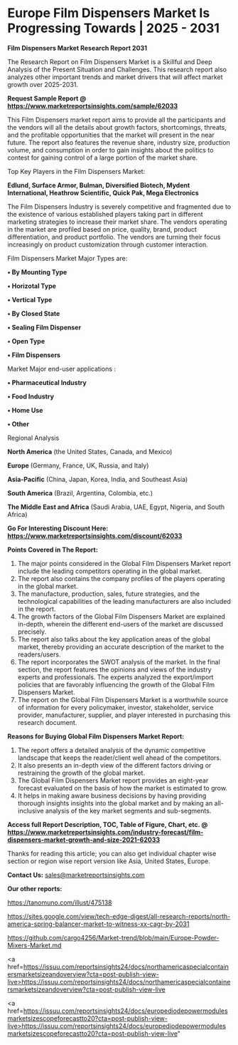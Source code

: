 # Europe Film Dispensers Market Is Progressing Towards | 2025 - 2031

<strong>Film Dispensers Market Research Report 2031</strong>

The Research Report on Film Dispensers Market is a Skillful and Deep Analysis of the Present Situation and Challenges. This research report also analyzes other important trends and market drivers that will affect market growth over 2025-2031.

<strong>Request Sample Report @ <a href=https://www.marketreportsinsights.com/sample/62033>https://www.marketreportsinsights.com/sample/62033</a></strong>

This Film Dispensers market report aims to provide all the participants and the vendors will all the details about growth factors, shortcomings, threats, and the profitable opportunities that the market will present in the near future. The report also features the revenue share, industry size, production volume, and consumption in order to gain insights about the politics to contest for gaining control of a large portion of the market share.

Top Key Players in the Film Dispensers Market:

<strong>Edlund, Surface Armor, Bulman, Diversified Biotech, Mydent International, Heathrow Scientific, Quick Pak, Mega Electronics</strong>

The Film Dispensers Industry is severely competitive and fragmented due to the existence of various established players taking part in different marketing strategies to increase their market share. The vendors operating in the market are profiled based on price, quality, brand, product differentiation, and product portfolio. The vendors are turning their focus increasingly on product customization through customer interaction.

Film Dispensers Market Major Types are:

<strong>• By Mounting Type

• Horizotal Type

• Vertical Type

• By Closed State

• Sealing Film Dispenser

• Open Type

• Film Dispensers</strong>

Market Major end-user applications :

<strong>• Pharmaceutical Industry

• Food Industry

• Home Use

• Other</strong>

Regional Analysis

</u><strong><b>North America</b></strong> (the United States, Canada, and Mexico)

<strong><b>Europe </b></strong>(Germany, France, UK, Russia, and Italy)

<strong><b>Asia-Pacific</b></strong> (China, Japan, Korea, India, and Southeast Asia)

<strong><b>South America</b></strong> (Brazil, Argentina, Colombia, etc.)

<strong><b>The Middle East and Africa</b></strong> (Saudi Arabia, UAE, Egypt, Nigeria, and South Africa)

<strong>Go For Interesting Discount Here: <a href=https://www.marketreportsinsights.com/discount/62033>https://www.marketreportsinsights.com/discount/62033</a></strong>

<strong>Points Covered in The Report:</strong>
<ol>
  <li>The major points considered in the Global Film Dispensers Market report include the leading competitors operating in the global market.</li>
  <li>The report also contains the company profiles of the players operating in the global market.</li>
  <li>The manufacture, production, sales, future strategies, and the technological capabilities of the leading manufacturers are also included in the report.</li>
  <li>The growth factors of the Global Film Dispensers Market are explained in-depth, wherein the different end-users of the market are discussed precisely.</li>
  <li>The report also talks about the key application areas of the global market, thereby providing an accurate description of the market to the readers/users.</li>
  <li>The report incorporates the SWOT analysis of the market. In the final section, the report features the opinions and views of the industry experts and professionals. The experts analyzed the export/import policies that are favorably influencing the growth of the Global Film Dispensers Market.</li>
  <li>The report on the Global Film Dispensers Market is a worthwhile source of information for every policymaker, investor, stakeholder, service provider, manufacturer, supplier, and player interested in purchasing this research document.</li>
</ol>
<strong>Reasons for Buying Global Film Dispensers Market Report:</strong>

<ol>
  <li>The report offers a detailed analysis of the dynamic competitive landscape that keeps the reader/client well ahead of the competitors.</li>
  <li>It also presents an in-depth view of the different factors driving or restraining the growth of the global market.</li>
  <li>The Global Film Dispensers Market report provides an eight-year forecast evaluated on the basis of how the market is estimated to grow.</li>
  <li>It helps in making aware business decisions by having providing thorough insights insights into the global market and by making an all-inclusive analysis of the key market segments and sub-segments.</li>
</ol>
<strong>Access full Report Description, TOC, Table of Figure, Chart, etc. @ <a href=https://www.marketreportsinsights.com/industry-forecast/film-dispensers-market-growth-and-size-2021-62033>https://www.marketreportsinsights.com/industry-forecast/film-dispensers-market-growth-and-size-2021-62033</a></strong>


Thanks for reading this article; you can also get individual chapter wise section or region wise report version like Asia, United States, Europe.

<strong>Contact Us:</strong>
sales@marketreportsinsights.com

<strong>Our other reports:</strong>

<a href=https://tanomuno.com/illust/475138>https://tanomuno.com/illust/475138</a>

<a href=https://sites.google.com/view/tech-edge-digest/all-research-reports/north-america-spring-balancer-market-to-witness-xx-cagr-by-2031>https://sites.google.com/view/tech-edge-digest/all-research-reports/north-america-spring-balancer-market-to-witness-xx-cagr-by-2031</a>

<a href=https://github.com/cargo4256/Market-trend/blob/main/Europe-Powder-Mixers-Market.md>https://github.com/cargo4256/Market-trend/blob/main/Europe-Powder-Mixers-Market.md</a>

<a href=https://issuu.com/reportsinsights24/docs/northamericaspecialcontainersmarketsizeandoverview?cta=post-publish-view-live>https://issuu.com/reportsinsights24/docs/northamericaspecialcontainersmarketsizeandoverview?cta=post-publish-view-live</a>

<a href=https://issuu.com/reportsinsights24/docs/europediodepowermodulesmarketsizescopeforecastto20?cta=post-publish-view-live>https://issuu.com/reportsinsights24/docs/europediodepowermodulesmarketsizescopeforecastto20?cta=post-publish-view-live</a>"
